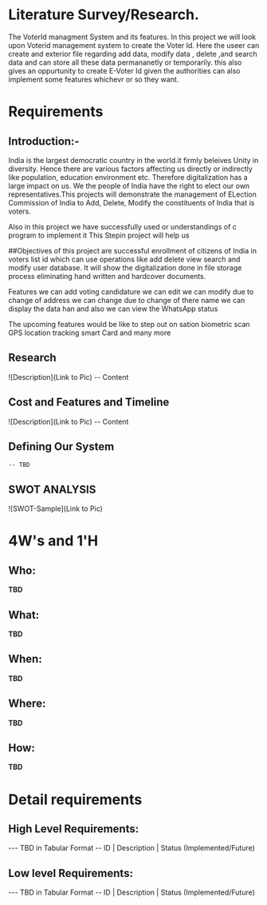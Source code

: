 
# Literature Survey/Research.
The VoterId managment System and its features.
In this project we will look upon Voterid management system to create the Voter Id. Here the useer can create and exterior file regarding add data, modify data , delete ,and search data and can store all these data permananetly or temporarily. this also gives an oppurtunity to create E-Voter Id
given the authorities can also implement some features whichevr or so they want.




# Requirements


## Introduction:-
India is the largest democratic country in the world.it firmly beleives Unity in diversity. Hence there are various factors affecting us directly or indirectly like  population, education environment etc. Therefore digitalization has a large impact on us. We the people of India have the right to elect our own representatives.This projects will demonstrate the management of ELection Commission  of India to Add, Delete, Modify the constituents of India that is voters.




Also in this project we have successfully used or understandings of c program to implement it
 This Stepin project will help us 

##Objectives of this project are successful enrollment of citizens of India in voters list id which can use operations like add delete view search and modify user database.
 It will show the digitalization done in file storage process eliminating hand written and hardcover documents.


Features we can add voting candidature we can edit we can modify due to change of address we can change due to change of there name we can display the data han and also we can view the WhatsApp status


The upcoming features would be like to step out on sation biometric scan GPS location tracking smart Card and many more


## Research
![Description](Link to Pic)
-- Content 
## Cost and Features and Timeline
![Description](Link to Pic)
-- Content 
## Defining Our System
    -- TBD
## SWOT ANALYSIS
![SWOT-Sample](Link to Pic)

# 4W&#39;s and 1&#39;H

## Who:

**TBD**

## What:

**TBD**

## When:

**TBD**

## Where:

**TBD**

## How:

**TBD**

# Detail requirements
## High Level Requirements:
--- TBD in Tabular Format 
-- ID | Description | Status (Implemented/Future)


##  Low level Requirements:
--- TBD in Tabular Format 
-- ID | Description | Status (Implemented/Future)

